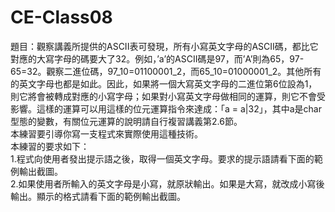 # CE-Class08  
題目：觀察講義所提供的ASCII表可發現，所有小寫英文字母的ASCII碼，都比它對應的大寫字母的碼要大了32。例如，’a’的ASCII碼是97，而’A’則為65，97-65=32。觀察二進位碼，97_10=01100001_2，而65_10=01000001_2。其他所有的英文字母也都是如此。因此，如果將一個大寫英文字母的二進位第6位設為1，則它將會被轉成對應的小寫字母；如果對小寫英文字母做相同的運算，則它不會受影響。這樣的運算可以用這樣的位元運算指令來達成：「a = a|32」，其中a是char型態的變數，有關位元運算的說明請自行複習講義第2.6節。  
本練習要引導你寫一支程式來實際使用這種技術。  
本練習的要求如下：   
1.程式向使用者發出提示語之後，取得一個英文字母。要求的提示語請看下面的範例輸出截圖。  
2.如果使用者所輸入的英文字母是小寫，就原狀輸出。如果是大寫，就改成小寫後輸出。顯示的格式請看下面的範例輸出截圖。  

